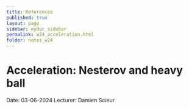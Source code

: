 ```yaml
---
title: References
published: true
layout: page
sidebar: mydoc_sidebar
permalink: w24_acceleration.html
folder: notes_w24
---
```



# Acceleration: Nesterov and heavy ball 
Date: 03-06-2024 
Lecturer: Damien Scieur